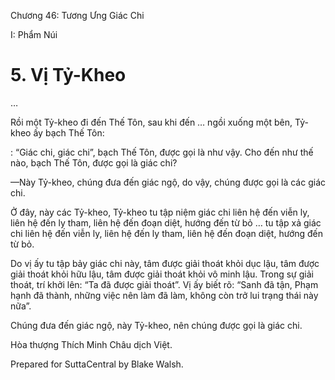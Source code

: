  

Chương 46: Tương Ưng Giác Chi

I: Phẩm Núi

# 5\. Vị Tỷ-Kheo

…

Rồi một Tỷ-kheo đi đến Thế Tôn, sau khi đến … ngồi xuống một bên, Tỷ-kheo ấy bạch Thế Tôn:

: “Giác chi, giác chi”, bạch Thế Tôn, được gọi là như vậy. Cho đến như thế nào, bạch Thế Tôn, được gọi là giác chi?

—Này Tỷ-kheo, chúng đưa đến giác ngộ, do vậy, chúng được gọi là các giác chi.

Ở đây, này các Tỷ-kheo, Tỷ-kheo tu tập niệm giác chi liên hệ đến viễn ly, liên hệ đến ly tham, liên hệ đến đoạn diệt, hướng đến từ bỏ … tu tập xả giác chi liên hệ đến viễn ly, liên hệ đến ly tham, liên hệ đến đoạn diệt, hướng đến từ bỏ.

Do vị ấy tu tập bảy giác chi này, tâm được giải thoát khỏi dục lậu, tâm được giải thoát khỏi hữu lậu, tâm được giải thoát khỏi vô minh lậu. Trong sự giải thoát, trí khởi lên: “Ta đã được giải thoát”. Vị ấy biết rõ: “Sanh đã tận, Phạm hạnh đã thành, những việc nên làm đã làm, không còn trở lui trạng thái này nữa”.

Chúng đưa đến giác ngộ, này Tỷ-kheo, nên chúng được gọi là giác chi.

Hòa thượng Thích Minh Châu dịch Việt.

Prepared for SuttaCentral by Blake Walsh.